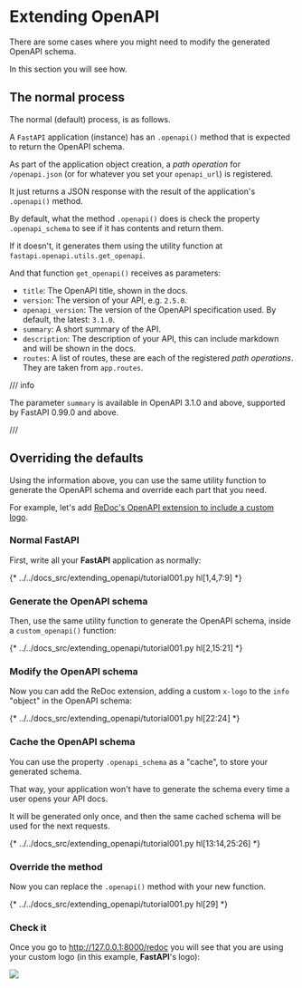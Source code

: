 # Extending OpenAPI

There are some cases where you might need to modify the generated OpenAPI schema.

In this section you will see how.

## The normal process

The normal (default) process, is as follows.

A `FastAPI` application (instance) has an `.openapi()` method that is expected to return the OpenAPI schema.

As part of the application object creation, a *path operation* for `/openapi.json` (or for whatever you set your `openapi_url`) is registered.

It just returns a JSON response with the result of the application's `.openapi()` method.

By default, what the method `.openapi()` does is check the property `.openapi_schema` to see if it has contents and return them.

If it doesn't, it generates them using the utility function at `fastapi.openapi.utils.get_openapi`.

And that function `get_openapi()` receives as parameters:

* `title`: The OpenAPI title, shown in the docs.
* `version`: The version of your API, e.g. `2.5.0`.
* `openapi_version`: The version of the OpenAPI specification used. By default, the latest: `3.1.0`.
* `summary`: A short summary of the API.
* `description`: The description of your API, this can include markdown and will be shown in the docs.
* `routes`: A list of routes, these are each of the registered *path operations*. They are taken from `app.routes`.

/// info

The parameter `summary` is available in OpenAPI 3.1.0 and above, supported by FastAPI 0.99.0 and above.

///

## Overriding the defaults

Using the information above, you can use the same utility function to generate the OpenAPI schema and override each part that you need.

For example, let's add <a href="https://github.com/Rebilly/ReDoc/blob/master/docs/redoc-vendor-extensions.md#x-logo" class="external-link" target="_blank">ReDoc's OpenAPI extension to include a custom logo</a>.

### Normal **FastAPI**

First, write all your **FastAPI** application as normally:

{* ../../docs_src/extending_openapi/tutorial001.py hl[1,4,7:9] *}


### Generate the OpenAPI schema

Then, use the same utility function to generate the OpenAPI schema, inside a `custom_openapi()` function:



{* ../../docs_src/extending_openapi/tutorial001.py hl[2,15:21] *}


### Modify the OpenAPI schema

Now you can add the ReDoc extension, adding a custom `x-logo` to the `info` "object" in the OpenAPI schema:

{* ../../docs_src/extending_openapi/tutorial001.py hl[22:24] *}


### Cache the OpenAPI schema

You can use the property `.openapi_schema` as a "cache", to store your generated schema.

That way, your application won't have to generate the schema every time a user opens your API docs.

It will be generated only once, and then the same cached schema will be used for the next requests.


{* ../../docs_src/extending_openapi/tutorial001.py hl[13:14,25:26] *}


### Override the method

Now you can replace the `.openapi()` method with your new function.



{* ../../docs_src/extending_openapi/tutorial001.py hl[29] *}


### Check it

Once you go to <a href="http://127.0.0.1:8000/redoc" class="external-link" target="_blank">http://127.0.0.1:8000/redoc</a> you will see that you are using your custom logo (in this example, **FastAPI**'s logo):

<img src="/img/tutorial/extending-openapi/image01.png">
